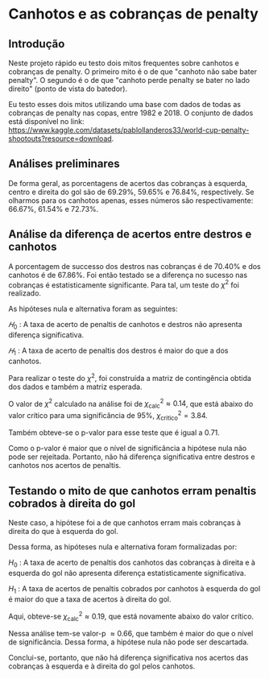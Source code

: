 # Canhotos e as cobranças de penalty

## Introdução

Neste projeto rápido eu testo dois mitos frequentes sobre canhotos e cobranças de penalty. O primeiro mito é o de que "canhoto não sabe bater penalty". O segundo é o de que "canhoto perde penalty se bater no lado direito" (ponto de vista do batedor).

Eu testo esses dois mitos utilizando uma base com dados de todas as cobranças de penalty nas copas, entre 1982 e 2018. O conjunto de dados está disponível no link: https://www.kaggle.com/datasets/pablollanderos33/world-cup-penalty-shootouts?resource=download. 

## Análises preliminares

De forma geral, as porcentagens de acertos das cobranças à esquerda, centro e direita do gol são de 69.29%, 59.65% e 76.84%, respectively. Se olharmos para os canhotos apenas, esses números são respectivamente: 66.67%, 61.54% e 72.73%.

## Análise da diferença de acertos entre destros e canhotos

A porcentagem de successo dos destros nas cobranças é de 70.40% e dos canhotos é de 67.86%. Foi então testado se a diferença no sucesso nas cobranças é estatisticamente significante. Para tal, um teste do $\chi^2$ foi realizado.

As hipóteses nula e alternativa foram as seguintes:

$𝐻_0$ : A taxa de acerto de penaltis de canhotos e destros não apresenta diferença significativa.

$𝐻_1$ : A taxa de acerto de penaltis dos destros é maior do que a dos canhotos.

Para realizar o teste do $\chi^2$, foi construída a matriz de contingência obtida dos dados e também a matriz esperada.

O valor de $\chi^2$ calculado na análise foi de $\chi^2_{\text{calc}} \approx 0.14$, que está abaixo do valor crítico para uma significância de 95%, $\chi^2_{\text{critico}} = 3.84.$

Também obteve-se o p-valor para esse teste que é igual a 0.71. 

Como o p-valor é maior que o nível de significância a hipótese nula não pode ser rejeitada. Portanto, não há diferença significativa entre destros e canhotos nos acertos de penaltis.

## Testando o mito de que canhotos erram penaltis cobrados à direita do gol

Neste caso, a hipótese foi a de que canhotos erram mais cobranças à direita do que à esquerda do gol.

Dessa forma, as hipóteses nula e alternativa foram formalizadas por:

$H_0$ : A taxa de acerto de penaltis dos canhotos das cobranças à direita e à esquerda do gol não apresenta diferença estatisticamente significativa.

$H_1$ : A taxa de acertos de penaltis cobrados por canhotos à esquerda do gol é maior do que a taxa de acertos à direita do gol.

Aqui, obteve-se $\chi^2_{\text{calc}} \approx 0.19$, que está novamente abaixo do valor crítico.

Nessa análise tem-se valor-p $\approx 0.66$, que também é maior do que o nível de significância. Dessa forma, a hipótese nula não pode ser descartada.

Conclui-se, portanto, que não há diferença significativa nos acertos das cobranças à esquerda e à direita do gol pelos canhotos.  
